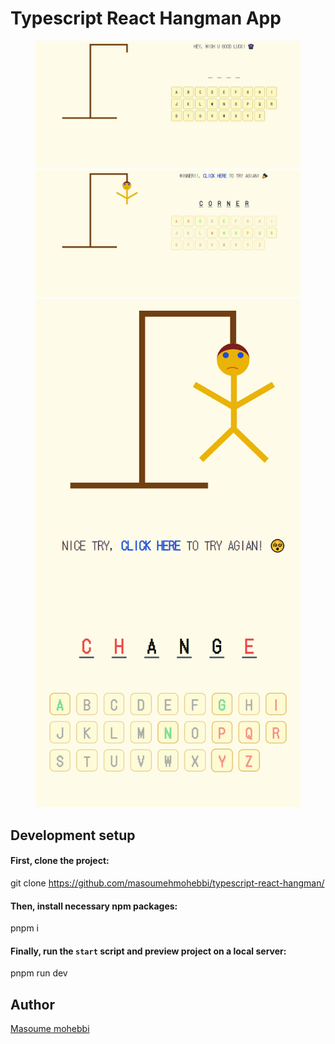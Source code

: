 # Typescript React Hangman App

<figure>
  <img src="https://github.com/masoumehmohebbi/typescript-react-hangman/blob/main/typescript-react-hangman-IMG1.jpeg"/>
  <img src="https://github.com/masoumehmohebbi/typescript-react-hangman/blob/main/typescript-react-hangman-IMG2.jpeg"/>
  <img src="https://github.com/masoumehmohebbi/typescript-react-hangman/blob/main/typescript-react-hangman-IMG3.png"/>
</figure>

## Development setup
#### First, clone the project:
git clone https://github.com/masoumehmohebbi/typescript-react-hangman/

#### Then, install necessary npm packages:
pnpm i

#### Finally, run the `start` script and preview project on a local server:
pnpm run dev

## Author
<a href="https://www.linkedin.com/in/masoumemohebbi">Masoume mohebbi</a>

